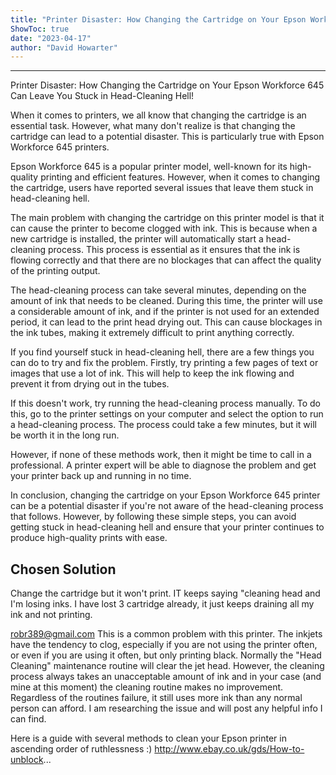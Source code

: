 ```yaml
---
title: "Printer Disaster: How Changing the Cartridge on Your Epson Workforce 645 Can Leave You Stuck in Head-Cleaning Hell!"
ShowToc: true 
date: "2023-04-17"
author: "David Howarter"
---
```

*****
Printer Disaster: How Changing the Cartridge on Your Epson Workforce 645 Can Leave You Stuck in Head-Cleaning Hell!

When it comes to printers, we all know that changing the cartridge is an essential task. However, what many don't realize is that changing the cartridge can lead to a potential disaster. This is particularly true with Epson Workforce 645 printers.

Epson Workforce 645 is a popular printer model, well-known for its high-quality printing and efficient features. However, when it comes to changing the cartridge, users have reported several issues that leave them stuck in head-cleaning hell.

The main problem with changing the cartridge on this printer model is that it can cause the printer to become clogged with ink. This is because when a new cartridge is installed, the printer will automatically start a head-cleaning process. This process is essential as it ensures that the ink is flowing correctly and that there are no blockages that can affect the quality of the printing output.

The head-cleaning process can take several minutes, depending on the amount of ink that needs to be cleaned. During this time, the printer will use a considerable amount of ink, and if the printer is not used for an extended period, it can lead to the print head drying out. This can cause blockages in the ink tubes, making it extremely difficult to print anything correctly.

If you find yourself stuck in head-cleaning hell, there are a few things you can do to try and fix the problem. Firstly, try printing a few pages of text or images that use a lot of ink. This will help to keep the ink flowing and prevent it from drying out in the tubes.

If this doesn't work, try running the head-cleaning process manually. To do this, go to the printer settings on your computer and select the option to run a head-cleaning process. The process could take a few minutes, but it will be worth it in the long run.

However, if none of these methods work, then it might be time to call in a professional. A printer expert will be able to diagnose the problem and get your printer back up and running in no time.

In conclusion, changing the cartridge on your Epson Workforce 645 printer can be a potential disaster if you're not aware of the head-cleaning process that follows. However, by following these simple steps, you can avoid getting stuck in head-cleaning hell and ensure that your printer continues to produce high-quality prints with ease.


## Chosen Solution
 Change the cartridge but it won't print.  IT keeps saying "cleaning head and I'm losing inks.  I have lost 3 cartridge already, it just keeps draining all my ink and not printing.

 robr389@gmail.com
This is a common problem with this printer. The inkjets have the tendency to clog, especially if you are not using the printer often, or even if you are using it often, but only printing black. Normally the "Head Cleaning" maintenance routine will clear the jet head. However, the cleaning process always takes an unacceptable amount of ink and in your case (and mine at this moment) the cleaning routine makes no improvement. Regardless of the routines failure, it still uses more ink than any normal person can afford. I am researching the issue and will post any helpful info I can find.

 Here is a guide with several methods to clean your Epson printer in ascending order of ruthlessness :)
http://www.ebay.co.uk/gds/How-to-unblock...




